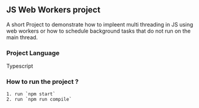
## JS Web Workers project
A short Project to demonstrate how to impleent multi threading in JS using web workers or how to schedule background tasks that do not run on the main thread.

### Project Language
Typescript

### How to run the project ?
    1. run `npm start`
    2. run `npm run compile`